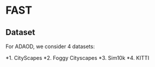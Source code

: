 # FAST

## Dataset

For ADAOD, we consider 4 datasets:

*1. CityScapes
*2. Foggy Cityscapes
*3. Sim10k
*4. KITTI 
